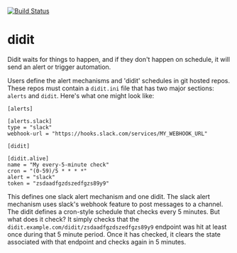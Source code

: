 [![Build Status](https://github.com/atgreen/didit/actions/workflows/build.yml/badge.svg)](https://github.com/atgreen/didit/actions)

# didit

Didit waits for things to happen, and if they don't happen on
schedule, it will send an alert or trigger automation.

Users define the alert mechanisms and 'didit' schedules in git hosted
repos.  These repos must contain a `didit.ini` file that has two major
sections: `alerts` and `didit`.  Here's what one might look like:

    [alerts]

    [alerts.slack]
    type = "slack"
    webhook-url = "https://hooks.slack.com/services/MY_WEBHOOK_URL"

    [didit]

    [didit.alive]
    name = "My every-5-minute check"
    cron = "(0-59)/5 * * * *"
    alert = "slack"
    token = "zsdaadfgzdszedfgzs89y9"

This defines one slack alert mechanism and one didit.  The slack alert
mechanism uses slack's webhook feature to post messages to a channel.
The didit defines a cron-style schedule that checks every 5 minutes.
But what does it check?  It simply checks that the
`didit.example.com/didit/zsdaadfgzdszedfgzs89y9` endpoint was hit at
least once during that 5 minute period.  Once it has checked, it
clears the state associated with that endpoint and checks again in 5
minutes.
